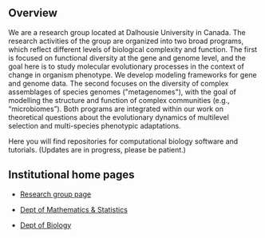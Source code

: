 ## Overview

We are a research group located at Dalhousie University in Canada. The research activities of the group are organized into two broad programs, which reflect different levels of biological complexity and function. The first is focused on functional diversity at the gene and genome level, and the goal here is to study molecular evolutionary processes in the context of change in organism phenotype. We develop modeling frameworks for gene and genome data.  The second focuses on the diversity of complex assemblages of species genomes ("metagenomes"), with the goal of modelling the structure and function of complex communities (e.g., “microbiomes”). Both programs are integrated within our work on theoretical questions about the evolutionary dynamics of multilevel selection and multi-species phenotypic adaptations.

Here you will find repositories for computational biology software and tutorials. (Updates are in progress, please be patient.)



## Institutional home pages

* [Research group page](http://www.bielawski.info)

* [Dept of Mathematics & Statistics](https://www.dal.ca/faculty/science/math-stats/faculty-staff/our-faculty.html)

* [Dept of Biology](http://www.dal.ca/faculty/science/biology/faculty-staff/our-faculty/joe-bielawski.html)

<br>
